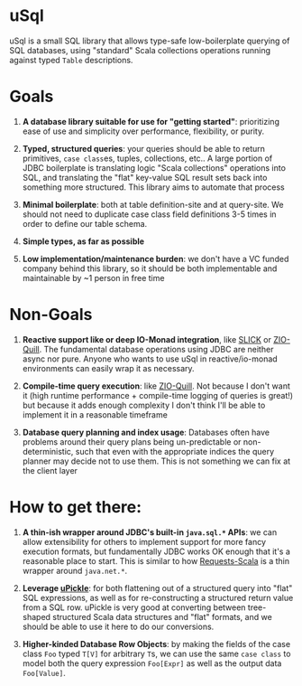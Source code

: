 # uSql

uSql is a small SQL library that allows type-safe low-boilerplate querying of 
SQL databases, using "standard" Scala collections operations running against
typed `Table` descriptions.

# Goals

1. **A database library suitable for use for "getting started"**: prioritizing ease
   of use and simplicity over performance, flexibility, or purity.

2. **Typed, structured queries**: your queries should be able to return primitives, 
   `case class`es, tuples, collections, etc.. A large portion of JDBC boilerplate
   is translating logic "Scala collections" operations into SQL, and translating
   the "flat" key-value SQL result sets back into something more structured. This
   library aims to automate that process

3. **Minimal boilerplate**: both at table definition-site and at query-site. We
   should not need to duplicate case class field definitions 3-5 times in order to
   define our table schema.

4. **Simple types, as far as possible**

5. **Low implementation/maintenance burden**: we don't have a VC funded company behind
   this library, so it should be both implementable and maintainable by ~1 person
   in free time


# Non-Goals

1. **Reactive support like or deep IO-Monad integration**, like 
   [SLICK](https://github.com/slick/slick) or 
   [ZIO-Quill](https://github.com/zio/zio-quill). The fundamental 
   database operations using JDBC are neither async nor pure. Anyone who wants to use
   uSql in reactive/io-monad environments can easily wrap it as necessary.

2. **Compile-time query execution**: like [ZIO-Quill](https://github.com/zio/zio-quill).
   Not because I don't want it (high runtime performance + compile-time logging of 
   queries is great!) but because it adds enough complexity I don't think I'll be 
   able to implement it in a reasonable timeframe

3. **Database query planning and index usage**: Databases often have problems
   around their query plans being un-predictable or non-deterministic, such that
   even with the appropriate indices the query planner may decide not to use them.
   This is not something we can fix at the client layer

# How to get there:

1. **A thin-ish wrapper around JDBC's built-in `java.sql.*` APIs**: we can allow extensibility
   for others to implement support for more fancy execution formats, but fundamentally JDBC
   works OK enough that it's a reasonable place to start. This is similar to how
   [Requests-Scala](https://github.com/com-lihaoyi/requests-scala) is a thin wrapper around
   `java.net.*`.

2. **Leverage [uPickle](https://github.com/com-lihaoyi/upickle)**: for both flattening 
   out of a structured query into "flat" SQL expressions, as well as for re-constructing
   a structured return value from a SQL row. uPickle is very good at converting between 
   tree-shaped structured Scala data structures and "flat" formats, and we should be
   able to use it here to do our conversions.

3. **Higher-kinded Database Row Objects**: by making the fields of the case class `Foo` 
   typed `T[V]` for arbitrary `T`s, we can use the same `case class` to model both the
   query expression `Foo[Expr]` as well as the output data `Foo[Value]`.